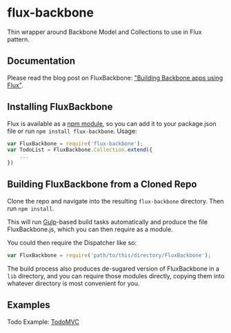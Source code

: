 # flux-backbone
Thin wrapper around Backbone Model and Collections to use in Flux pattern.

## Documentation
Please read the blog post on FluxBackbone: ["Building Backbone apps using Flux"](https://medium.com/@victordoss/building-backbone-apps-using-flux-f656fd8a873a).


## Installing FluxBackbone
Flux is available as a [npm module](https://www.npmjs.org/package/flux-backbone), so you can add it to your package.json file or run `npm install flux-backbone`.  Usage:

```javascript
var FluxBackbone = require('flux-backbone');
var TodoList = FluxBackbone.Collection.extend({
	...
})
```

## Building FluxBackbone from a Cloned Repo
Clone the repo and navigate into the resulting `flux-backbone` directory.  Then run `npm install`.

This will run [Gulp](http://gulpjs.com/)-based build tasks automatically and produce the file FluxBackbone.js, which you can then require as a module. 

You could then require the Dispatcher like so:

```javascript
var FluxBackbone = require('path/to/this/directory/FluxBackbone');
```

The build process also produces de-sugared version of FluxBackbone in a `lib` directory, and you can require those modules directly, copying them into whatever directory is most convenient for you. 

## Examples
Todo Example: [TodoMVC](https://github.com/vidoss/flux-backbone/tree/master/examples/todos) 
